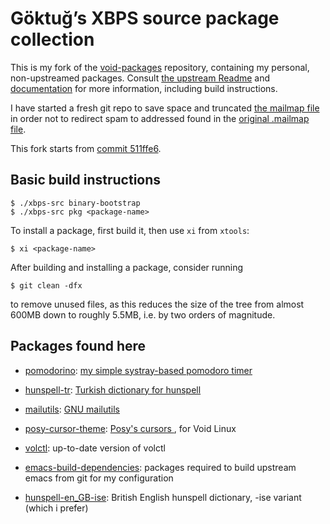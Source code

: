 # Göktuğ’s XBPS source package collection

This is my fork of the [void-packages] repository, containing my
personal, non-upstreamed packages. Consult [the upstream Readme] and
[documentation] for more information, including build instructions.

[void-packages]: https://github.com/void-linux/void-packages/
[the upstream Readme]: ./Readme_upstream.markdown
[documentation]: ./Manual.md

I have started a fresh git repo to save space and truncated [the
mailmap file](./.mailmap) in order not to redirect spam to addressed
found in the [original .mailmap
file](https://github.com/void-linux/void-packages/blob/master/.mailmap).

This fork starts from [commit 511ffe6].

[commit 511ffe6]: https://github.com/void-linux/void-packages/commit/511ffe6071009c1e6c9a3463c1b1f7a327189e4c

## Basic build instructions

    $ ./xbps-src binary-bootstrap
    $ ./xbps-src pkg <package-name>

To install a package, first build it, then use `xi` from `xtools`:

    $ xi <package-name>

After building and installing a package, consider running

    $ git clean -dfx

to remove unused files, as this reduces the size of the tree from
almost 600MB down to roughly 5.5MB, i.e. by two orders of magnitude.

## Packages found here

- [pomodorino](./srcpkgs/pomodorino): [my simple systray-based
  pomodoro timer](https://gkayaalp.com/pomodorino.html)

- [hunspell-tr](./srcpkgs/hunspell-tr): [Turkish dictionary for
  hunspell](https://code.google.com/archive/p/tr-spell/)

- [mailutils](./srcpkgs/mailutils): [GNU mailutils](https://mailutils.org/)

- [posy-cursor-theme](./srcpkgs/posy-cursor-theme): [Posy's cursors ](http://www.michieldb.nl/other/cursors/),
  for Void Linux

- [volctl](./srcpkgs/volctl): up-to-date version of volctl

- [emacs-build-dependencies](./srcpkgs/emacs-build-dependencies):
  packages required to build upstream emacs from git for my
  configuration

- [hunspell-en\_GB-ise](./srcpgks/hunspell-en_GB-ise): British English
  hunspell dictionary, -ise variant (which i prefer)
